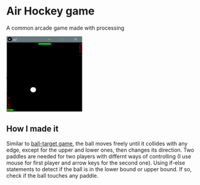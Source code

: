 # Air Hockey game
A common arcade game made with processing

<img src="work.PNG" width=200 height =200>

## How I made it
Similar to [ball-target game](../ballTarget), the ball moves freely until it collides with any edge, except for the upper and lower ones, then changes its direction.
Two paddles are needed for two players with differnt ways of controlling (I use mouse for first player and arrow keys for the second one). 
Using if-else statements to detect if the ball is in the lower bound or upper bound. If so, check if the ball touches any paddle.  